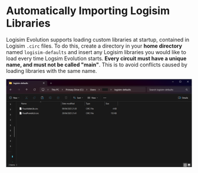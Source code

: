 ﻿# Automatically Importing Logisim Libraries
Logisim Evolution supports loading custom libraries at startup, contained in Logisim `.circ` files. 
To do this, create a directory in your **home directory** named `logisim-defaults` and insert any Logisim libraries you
would like to load every time Logsim Evolution starts. **Every circuit must have a unique name, and must not be called
"main"**. This is to avoid conflicts caused by loading libraries with the same name.

![Logisim-defaults](img/logisim-defaults.png)